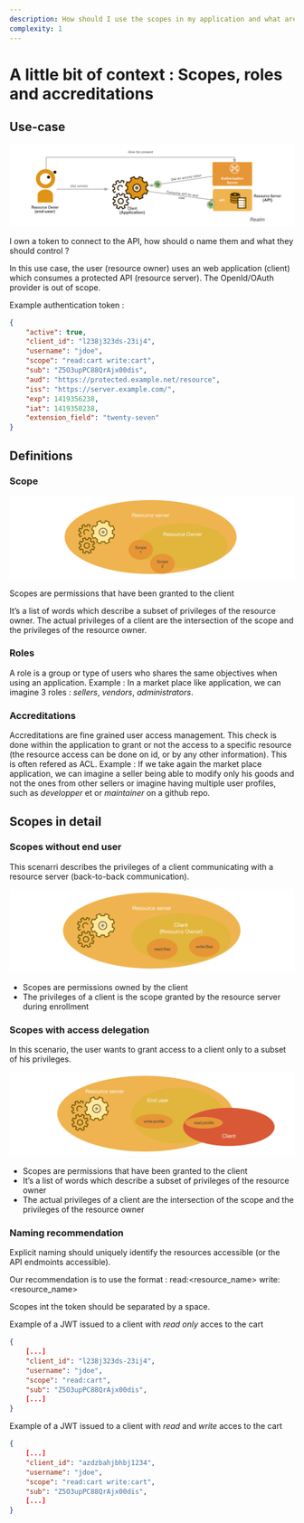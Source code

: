 ```yaml
---
description: How should I use the scopes in my application and what are their conventions
complexity: 1
---
```


# A little bit of context : Scopes, roles and accreditations

## Use-case

![use-case-schema](images/scopes-roles-accreditations/use_case.png)

I own a token to connect to the API, how should o name them and what they should control ?

In this use case, the user (resource owner) uses an web application (client) which consumes a protected API (resource server).
The OpenId/OAuth provider is out of scope.

Example authentication token :

```json
{
    "active": true,
    "client_id": "l238j323ds-23ij4",
    "username": "jdoe",
    "scope": "read:cart write:cart",
    "sub": "Z5O3upPC88QrAjx00dis",
    "aud": "https://protected.example.net/resource",
    "iss": "https://server.example.com/",
    "exp": 1419356238,
    "iat": 1419350238,
    "extension_field": "twenty-seven"
}
```

## Definitions

### Scope

![scope-schema](images/scopes-roles-accreditations/scope_global_schema.png)

Scopes are permissions that have been granted to the client

It’s a list of words which describe a subset of privileges of the resource owner.
The actual privileges of a client are the intersection of the scope and the privileges of the resource owner.

### Roles

A role is a group or type of users who shares the same objectives when using an application.
Example : In a market place like application, we can imagine 3 roles : *sellers*, *vendors*, *administrators*.

### Accreditations

Accreditations are fine grained user access management. This check is done within the application to grant or not the access to a specific resource (the resource access can be done on id, or by any other information). This is often refered as ACL.
Example : If we take again the market place application, we can imagine a seller being able to modify only his goods and not the ones from other sellers or imagine having multiple user profiles, such as *developper* et or *maintainer* on a github repo.

## Scopes in detail

### Scopes without end user

This scenarri describes the privileges of a client communicating with a resource server (back-to-back communication).

![scope_without-end-user-schema](images/scopes-roles-accreditations/scope_without_end_user.png)

- Scopes are permissions owned by the client
- The privileges of a client is the scope granted by the resource server during enrollment

### Scopes with access delegation

In this scenario, the user wants to grant access to a client only to a subset of his privileges.

![scope_without-end-user-schema](images/scopes-roles-accreditations/scope_delegation.png)

- Scopes are permissions that have been granted to the client
- It’s a list of words which describe a subset of privileges of the resource owner
- The actual privileges of a client are the intersection of the scope and the privileges of the resource owner

### Naming recommendation

Explicit naming should uniquely identify the resources accessible (or the API endmoints accessible).

Our recommendation is to use the format :
read:<resource_name>
write:<resource_name>

Scopes int the token should be separated by a space.

Example of a JWT issued to a client with *read only* acces to the cart
```json
{
    [...]
    "client_id": "l238j323ds-23ij4",
    "username": "jdoe",
    "scope": "read:cart",
    "sub": "Z5O3upPC88QrAjx00dis",
    [...]
}
```

Example of a JWT issued to a client with *read* and *write* acces to the cart
```json
{
    [...]
    "client_id": "azdzbahjbhbj1234",
    "username": "jdoe",
    "scope": "read:cart write:cart",
    "sub": "Z5O3upPC88QrAjx00dis",
    [...]
}
```

